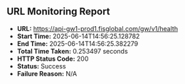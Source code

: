 ## URL Monitoring Report

- **URL:** https://api-gw1-prod1.fisglobal.com/gw/v1/health
- **Start Time:** 2025-06-14T14:56:25.128782
- **End Time:** 2025-06-14T14:56:25.382279
- **Total Time Taken:** 0.253497 seconds
- **HTTP Status Code:** 200
- **Status:** Success
- **Failure Reason:** N/A
